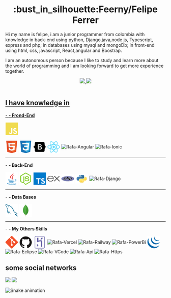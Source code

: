 <div>
  	<h1 align="center">:bust_in_silhouette:Feerny/Felipe Ferrer</h1>
  <p>Hi my name is felipe, i am a junior programmer from colombia with knowledge in back-end using python, Django,java,node js, Typescript, express and php; in databases using mysql and mongoDb; in front-end using html, css, javascript, React,angular and Boostrap.</p>
  <p>I am an autonomous person because I like to study and learn more about the world of programming and I am looking forward to get more experience together.</p>
</div>


<div align="center">
  <a href="https://github.com/feerny">
  <img height="160em" src="https://github-readme-stats-sigma-five.vercel.app/api?username=feerny&show_icons=true&theme=tokyonight"/>
  <img height="160em" src="https://github-readme-stats-sigma-five.vercel.app/api/top-langs/?username=feerny&layout=compact&theme=tokyonight"/>
</div>

<div style="display: inline_block"><br>
  <h2>I have knowledge in</h2>
  <p>- <b>- Frond-End</b></p>
  
  <a align="center" target="_blank" title="Los Tejos" href="https://lenguajejs.com/javascript/"><img   alt="Rafa-Js" height="40" width="40" src="https://raw.githubusercontent.com/devicons/devicon/master/icons/javascript/javascript-plain.svg"></a>
  
  <img align="center" alt="Rafa-HTML" height="40" width="40" src="https://raw.githubusercontent.com/devicons/devicon/master/icons/html5/html5-original.svg">
  <img align="center" alt="Rafa-CSS" height="40" width="40" src="https://raw.githubusercontent.com/devicons/devicon/master/icons/css3/css3-original.svg">
  <img align="center" alt="Rafa-bootstrap" height="40" width="40" src="https://raw.githubusercontent.com/devicons/devicon/master/icons/bootstrap/bootstrap-plain.svg">
  <img align="center" alt="Rafa-React" height="40" width="40" src="https://raw.githubusercontent.com/devicons/devicon/master/icons/react/react-original.svg">
  <img align="center" alt="Rafa-Angular" height="40" width="40" src="https://cdn.icon-icons.com/icons2/2699/PNG/512/angular_logo_icon_169595.png">  
  <img align="center" alt="Rafa-Ionic" height="40" width="40" src="https://uxwing.com/wp-content/themes/uxwing/download/brands-and-social-media/ionic-icon.png">
  <hr>
  <p>- <b>- Back-End</b></p>
  <img align="center" alt="Rafa-Java" height="40" width="40" src="https://raw.githubusercontent.com/devicons/devicon/master/icons/java/java-original.svg">
  <img align="center" alt="Rafa-NodeJs" height="40" width="40" src="https://raw.githubusercontent.com/devicons/devicon/master/icons/nodejs/nodejs-original.svg">
  <img align="center" alt="Rafa-Typescript" height="40" width="40" src="https://raw.githubusercontent.com/devicons/devicon/master/icons/typescript/typescript-original.svg">
  <img align="center" alt="Rafa-Express" height="30" width="40" src="https://raw.githubusercontent.com/devicons/devicon/master/icons/express/express-original.svg">  
  <img align="center" alt="Rafa-Php" height="30" width="40" src="https://raw.githubusercontent.com/devicons/devicon/master/icons/php/php-original.svg">
  <img align="center" alt="Rafa-Python" height="30" width="40" src="https://raw.githubusercontent.com/devicons/devicon/master/icons/python/python-original.svg">
  <img align="center" alt="Rafa-Django" height="40" width="40" src="https://icon-library.com/images/django-icon/django-icon-0.jpg">  
  <hr>
  <p>- <b>- Data Bases</b></p>
  <img align="center" alt="Rafa-Mysql" height="40" width="40" src="https://raw.githubusercontent.com/devicons/devicon/master/icons/mysql/mysql-original.svg">
  <img align="center" alt="Rafa-Mongodb" height="40" width="40" src="https://raw.githubusercontent.com/devicons/devicon/master/icons/mongodb/mongodb-original.svg">
  <hr>
  <p>- <b>- My Others Skills</b></p>
  <img align="center" alt="Rafa-Git" height="40" width="40" src="https://raw.githubusercontent.com/devicons/devicon/master/icons/git/git-original.svg">
  <img align="center" alt="Rafa-GitHub" height="40" width="40" src="https://raw.githubusercontent.com/devicons/devicon/master/icons/github/github-original.svg">
  <img align="center" alt="Rafa-Heroku" height="40" width="40" src="https://raw.githubusercontent.com/devicons/devicon/master/icons/heroku/heroku-original.svg">
  <img align="center" alt="Rafa-Vercel" height="40" width="40" src="https://skillicons.dev/icons?theme=light&perline=8&i=vercel">
  <img align="center" alt="Rafa-Railway" height="40" width="40" src="https://railway.app/brand/logo-dark.png">  
  <img align="center" alt="Rafa-PowerBi" height="40" width="40" src="https://upload.wikimedia.org/wikipedia/commons/thumb/c/c9/Power_bi_logo_black.svg/1200px-Power_bi_logo_black.svg.png">
  <img align="center" alt="Rafa-Jquery" height="40" width="40" src="https://raw.githubusercontent.com/devicons/devicon/master/icons/jquery/jquery-original.svg">    
  <img align="center" alt="Rafa-Eclipse" height="40" width="40" src="https://user-images.githubusercontent.com/11943860/46922529-b28cdc80-cfe0-11e8-9aec-0091161d3599.png">  
  <img align="center" alt="Rafa-VCode" height="40" width="40" src="https://upload.wikimedia.org/wikipedia/commons/thumb/9/9a/Visual_Studio_Code_1.35_icon.svg/2048px-Visual_Studio_Code_1.35_icon.svg.png">    
  <img align="center" alt="Rafa-Api" height="40" width="40" src="https://cdn-icons-png.flaticon.com/512/2165/2165022.png">    
  <img align="center" alt="Rafa-Https" height="40" width="40" src="https://cdn-icons-png.flaticon.com/512/1553/1553678.png">  

</div>



<div> 
  <h2>some social networks</h2>
  <a href="https://www.instagram.com/ferrer_343/" target="_blank"><img src="https://img.shields.io/badge/-Instagram-%23E4405F?style=for-the-badge&logo=instagram&logoColor=white" target="_blank"></a>
  <a href = "mailto:luisfpe19@gmail.com"><img src="https://img.shields.io/badge/-Gmail-%23333?style=for-the-badge&logo=gmail&logoColor=white" target="_blank"></a>

  ![Snake animation](https://github.com/feerny/feerny/blob/output/github-contribution-grid-snake.svg)
</div>
  

